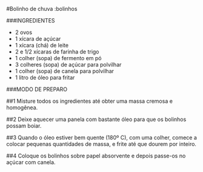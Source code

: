 #Bolinho de chuva :bolinhos

###INGREDIENTES
 - 2 ovos
 - 1 xícara de açúcar
 - 1 xícara (chá) de leite
 - 2 e 1/2 xícaras de farinha de trigo
 - 1 colher (sopa) de fermento em pó
 - 3 colheres (sopa) de açúcar para polvilhar
 - 1 colher (sopa) de canela para polvilhar
 - 1 litro de óleo para fritar

###MODO DE PREPARO

 ##1 Misture todos os ingredientes até obter uma massa cremosa e homogênea.

 ##2 Deixe aquecer uma panela com bastante óleo para que os bolinhos possam boiar.

 ##3 Quando o óleo estiver bem quente (180º C), com uma colher, comece a colocar pequenas quantidades de massa, e frite até que dourem por inteiro.

 ##4 Coloque os bolinhos sobre papel absorvente e depois passe-os no açúcar com canela.